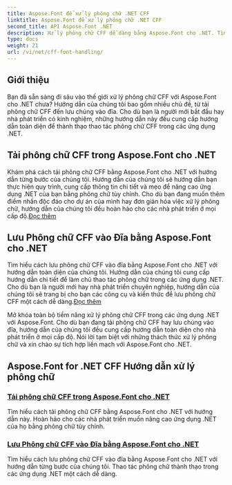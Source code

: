 ```yaml
---
title: Aspose.Font để xử lý phông chữ .NET CFF
linktitle: Aspose.Font để xử lý phông chữ .NET CFF
second_title: API Aspose.Font .NET
description: Xử lý phông chữ CFF dễ dàng bằng Aspose.Font cho .NET. Tìm hiểu cách tải và lưu phông chữ CFF một cách liền mạch trong các ứng dụng .NET của bạn. #Aspose #Font
type: docs
weight: 21
url: /vi/net/cff-font-handling/
---
```

## Giới thiệu

Bạn đã sẵn sàng đi sâu vào thế giới xử lý phông chữ CFF với Aspose.Font cho .NET chưa? Hướng dẫn của chúng tôi bao gồm nhiều chủ đề, từ tải phông chữ CFF đến lưu chúng vào đĩa. Cho dù bạn là người mới bắt đầu hay nhà phát triển có kinh nghiệm, những hướng dẫn này đều cung cấp hướng dẫn toàn diện để thành thạo thao tác phông chữ CFF trong các ứng dụng .NET.

## Tải phông chữ CFF trong Aspose.Font cho .NET

Khám phá cách tải phông chữ CFF bằng Aspose.Font cho .NET với hướng dẫn từng bước của chúng tôi. Hướng dẫn của chúng tôi sẽ hướng dẫn bạn thực hiện quy trình, cung cấp thông tin chi tiết và mẹo để nâng cao ứng dụng .NET của bạn bằng phông chữ tùy chỉnh. Cho dù bạn đang muốn thêm điểm nhấn độc đáo cho dự án của mình hay đơn giản hóa việc xử lý phông chữ, hướng dẫn của chúng tôi đều hoàn hảo cho các nhà phát triển ở mọi cấp độ.[Đọc thêm](./load-cff-font/)

## Lưu Phông chữ CFF vào Đĩa bằng Aspose.Font cho .NET

 Tìm hiểu cách lưu phông chữ CFF vào đĩa bằng Aspose.Font cho .NET với hướng dẫn toàn diện của chúng tôi. Hướng dẫn của chúng tôi cung cấp hướng dẫn chi tiết để làm chủ thao tác phông chữ trong các ứng dụng .NET. Cho dù bạn là người mới hay nhà phát triển chuyên nghiệp, hướng dẫn của chúng tôi sẽ trang bị cho bạn các công cụ và kiến thức để lưu phông chữ CFF một cách dễ dàng.[Đọc thêm](./save-cff-font-to-disc/)

Mở khóa toàn bộ tiềm năng xử lý phông chữ CFF trong các ứng dụng .NET với Aspose.Font. Cho dù bạn đang tải phông chữ CFF hay lưu chúng vào đĩa, hướng dẫn của chúng tôi đều cung cấp hướng dẫn toàn diện cho nhà phát triển ở mọi cấp độ. Nói lời tạm biệt với những thách thức xử lý phông chữ và xin chào sự tích hợp liền mạch với Aspose.Font cho .NET. 
## Aspose.Font for .NET CFF Hướng dẫn xử lý phông chữ
### [Tải phông chữ CFF trong Aspose.Font cho .NET](./load-cff-font/)
Tìm hiểu cách tải phông chữ CFF bằng Aspose.Font cho .NET với hướng dẫn này. Hoàn hảo cho các nhà phát triển muốn nâng cao ứng dụng .NET của họ bằng phông chữ tùy chỉnh.
### [Lưu Phông chữ CFF vào Đĩa bằng Aspose.Font cho .NET](./save-cff-font-to-disc/)
Tìm hiểu cách lưu phông chữ CFF vào đĩa bằng Aspose.Font cho .NET với hướng dẫn từng bước của chúng tôi. Thao tác phông chữ thành thạo trong các ứng dụng .NET một cách dễ dàng.